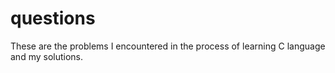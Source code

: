 # questions
These are the problems I encountered in the process of learning C language and my solutions.
